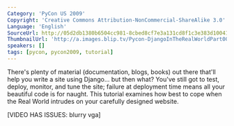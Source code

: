```yaml
---
Category: 'PyCon US 2009'
Copyright: 'Creative Commons Attribution-NonCommercial-ShareAlike 3.0'
Language: 'English'
SourceUrl: http://05d2db1380b6504cc981-8cbed8cf7e3a131cd8f1c3e383d10041.r93.cf2.rackcdn.com/pycon-us-2009/140_pycon-2009-django-in-the-real-world-part-1-of-3.mp4
ThumbnailUrl: 'http://a.images.blip.tv/Pycon-DjangoInTheRealWorldPart001795-302.jpg'
speakers: []
tags: [pycon, pycon2009, tutorial]
---
```

There's plenty of material (documentation, blogs, books) out there that'll
help you write a site using Django... but then what? You've still got to test,
deploy, monitor, and tune the site; failure at deployment time means all your
beautiful code is for naught. This tutorial examines how best to cope when the
Real World intrudes on your carefully designed website.

  
[VIDEO HAS ISSUES: blurry vga]

